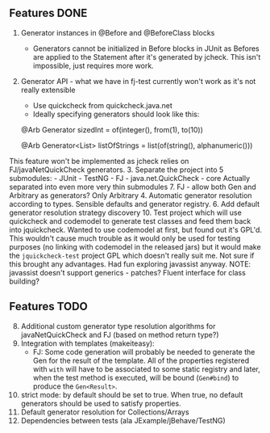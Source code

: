 ## Features DONE
1. Generator instances in @Before and @BeforeClass blocks
    - Generators cannot be initialized in Before blocks in JUnit as Befores are
      applied to the Statement after it's generated by jcheck. This isn't
      impossible, just requires more work.
2. Generator API - what we have in fj-test currently won't work as it's not really extensible
    * Use quickcheck from quickcheck.java.net
    * Ideally specifying generators should look like this:

    @Arb
    Generator<Integer> sizedInt = of(integer(), from(1), to(10))

    @Arb
    Generator<List<String>> listOfStrings = list(of(string(), alphanumeric()))

This feature won't be implemented as jcheck relies on FJ/javaNetQuickCheck generators.
3. Separate the project into 5 submodules:
    - JUnit
    - TestNG
    - FJ
    - java.net.QuickCheck
    - core
Actually separated into even more very thin submodules
7. FJ - allow both Gen and Arbitrary as generators?
Only Arbitrary
4. Automatic generator resolution according to types. Sensible defaults and generator registry.
6. Add default generator resolution strategy discovery
10. Test project which will use quickcheck and codemodel to generate test classes and feed them back into jquickcheck.
    Wanted to use codemodel at first, but found out it's GPL'd. This wouldn't
    cause much trouble as it would only be used for testing purposes (no
    linking with codemodel in the released jars) but it would make the
    `jquickcheck-test` project GPL which doesn't really suit me.
Not sure if this brought any advantages. Had fun exploring javassist anyway.
NOTE: javassist doesn't support generics - patches? Fluent interface for class building?

## Features TODO
8. Additional custom generator type resolution algorithms for javaNetQuickCheck and FJ (based on method return type?)
9. Integration with templates (makeiteasy):
    - FJ: Some code generation will probably be needed to generate the Gen for the result of the template.
          All of the properties registered with `with` will have to be associated to some static registry and later,
          when the test method is executed, will be bound (`Gen#bind`) to produce the `Gen<Result>`.
11. strict mode: by default should be set to true. When true, no default
    generators should be used to satisfy properties.
12. Default generator resolution for Collections/Arrays
3. Dependencies between tests (ala JExample/jBehave/TestNG)
